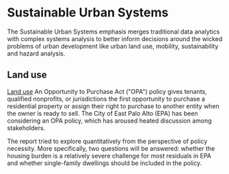# Sustainable Urban Systems
 
The Sustainable Urban Systems emphasis merges traditional data analytics with complex systems analysis to better inform decisions around the wicked problems of urban development like urban land use, mobility, sustainability and hazard analysis.

## Land use
[Land use](https://j-i-n-p-u.github.io/Sustainable-Urban-System/Land_Use_OPA_in_EPA.html) 
An Opportunity to Purchase Act ("OPA") policy gives tenants, qualified nonprofits, or jurisdictions the first opportunity to purchase a residential property or assign their right to purchase to another entity when the owner is ready to sell. The City of East Palo Alto (EPA) has been considering an OPA policy, which has aroused heated discussion among stakeholders. 

The report tried to explore quantitatively from the perspective of policy necessity. More specifically, two questions will be answered: whether the housing burden is a relatively severe challenge for most residuals in EPA and whether single-family dwellings should be included in the policy.
